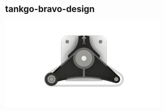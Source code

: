 # tankgo-bravo-design

![1](https://github.com/reactiff/tankgo-bravo-design/raw/main/chassis/renderings/1.png)
